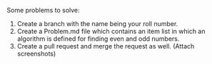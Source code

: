 Some problems to solve:
1. Create a branch with the name being your roll number.
2. Create a Problem.md file which contains an item list in which an algorithm is defined for finding even
and odd numbers.
3. Create a pull request and merge the request as well. (Attach screenshots)
